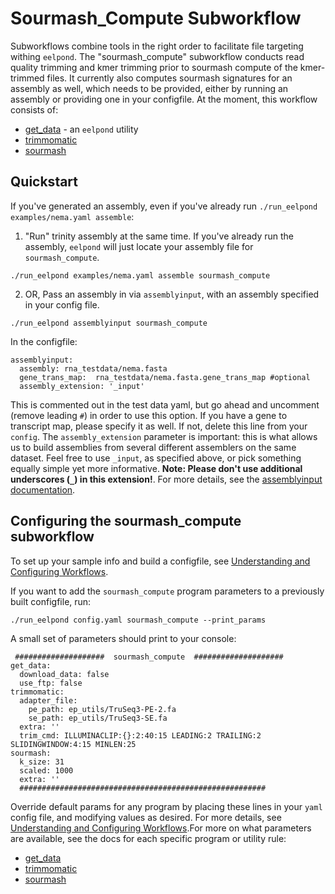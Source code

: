 
# Sourmash_Compute Subworkflow

Subworkflows combine tools in the right order to facilitate file targeting withing `eelpond`. The "sourmash_compute" subworkflow conducts read quality trimming and kmer trimming prior to sourmash compute of the kmer-trimmed files. It currently also computes sourmash signatures for an assembly as well, which needs to be provided, either by running an assembly or providing one in your configfile. At the moment, this workflow consists of:
 
  - [get_data](get_data.md) - an `eelpond` utility
  - [trimmomatic](trimmomatic.md)
  - [sourmash](sourmash.md)


## Quickstart

If you've generated an assembly, even if you've already run `./run_eelpond examples/nema.yaml assemble`:

   1) "Run" trinity assembly at the same time. If you've already run the assembly, `eelpond` will just locate your assembly file for `sourmash_compute`. 
   
   ```
   ./run_eelpond examples/nema.yaml assemble sourmash_compute
   ```

   2) OR, Pass an assembly in via `assemblyinput`, with an assembly specified in your config file.
   
   ```
   ./run_eelpond assemblyinput sourmash_compute
   ```
   
   In the configfile:

    assemblyinput:
      assembly: rna_testdata/nema.fasta
      gene_trans_map:  rna_testdata/nema.fasta.gene_trans_map #optional
      assembly_extension: '_input'
    
   
This is commented out in the test data yaml, but go ahead and uncomment (remove leading `#`) in order to use this option. If you have a gene to transcript map, please specify it as well.   If not, delete this line from your `config`. The `assembly_extension` parameter is important: this is what allows us to build assemblies from several different assemblers on the same dataset. Feel free to use `_input`, as   specified above, or pick something equally simple yet more informative. **Note:
    Please don't use additional underscores (`_`) in this extension!**. For more details, see the [assemblyinput documentation](assemblyinput.md). 


## Configuring the sourmash_compute subworkflow 

To set up your sample info and build a configfile, see [Understanding and Configuring Workflows](about_and_configure.md).

If you want to add the `sourmash_compute` program parameters to a previously built configfile, run:
```
./run_eelpond config.yaml sourmash_compute --print_params
```

A small set of parameters should print to your console:

```
 ####################  sourmash_compute  ####################
get_data:
  download_data: false
  use_ftp: false
trimmomatic:
  adapter_file:
    pe_path: ep_utils/TruSeq3-PE-2.fa
    se_path: ep_utils/TruSeq3-SE.fa
  extra: ''
  trim_cmd: ILLUMINACLIP:{}:2:40:15 LEADING:2 TRAILING:2 SLIDINGWINDOW:4:15 MINLEN:25
sourmash:
  k_size: 31
  scaled: 1000
  extra: ''  
  #######################################################
```

Override default params for any program by placing these lines in your `yaml` config file, and modifying values as desired. For more details, see [Understanding and Configuring Workflows](about_and_configure.md).For more on what parameters are available, see the docs for each specific program or utility rule:

  - [get_data](get_data.md)
  - [trimmomatic](trimmomatic.md)
  - [sourmash](sourmash.md)

